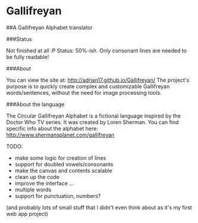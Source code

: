 Gallifreyan
===========

##A Gallifreyan Alphabet translator

###Status

Not finished at all :P
Status: 50%-ish. Only consonant lines are needed to be fully readable!

###About

You can view the site at: http://adrian17.github.io/Gallifreyan/
The project's purpose is to quickly create complex and customizable Gallifreyan words/sentences, without the need for image processing tools.

###About the language

The Circular Gallifreyan Alphabet is a fictional language inspired by the Doctor Who TV series. It was created by Loren Sherman.
You can find specific info about the alphabet here: http://www.shermansplanet.com/gallifreyan


TODO:
- make some logic for creation of lines
- support for doubled vowels/consonants
- make the canvas and contents scalable
- clean up the code
- improve the interface
...
- multiple words
- support for punctuation, numbers?

(and probably lots of small stuff that I didn't even think about as it's my first web app project)